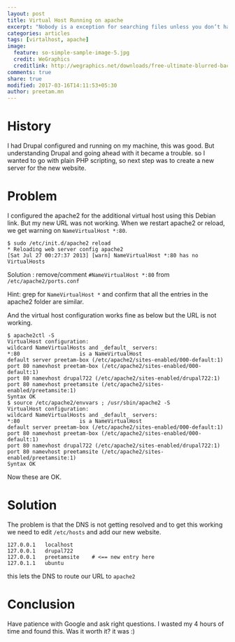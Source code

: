 ```yaml
---
layout: post
title: Virtual Host Running on apache
excerpt: "Nobody is a exception for searching files unless you don’t have a computer."
categories: articles
tags: [virtalhost, apache]
image:
  feature: so-simple-sample-image-5.jpg
  credit: WeGraphics
  creditlink: http://wegraphics.net/downloads/free-ultimate-blurred-background-pack/
comments: true
share: true
modified: 2017-03-16T14:11:53+05:30
author: preetam.mn
---
```


# History

I had Drupal configured and running on my machine, this was good. But
understanding Drupal and going ahead with it became a trouble. so I wanted to go
with plain PHP scripting, so next step was to create a new server for the new
website.

# Problem

I configured the apache2 for the additional virtual host using this Debian
link. But my new URL was not working. When we restart apache2 or reload, we get
warning on `NameVirtualHost *:80`.

```console
$ sudo /etc/init.d/apache2 reload
* Reloading web server config apache2
[Sat Jul 27 00:27:37 2013] [warn] NameVirtualHost *:80 has no VirtualHosts
```

Solution : remove/comment `#NameVirtualHost *:80` from `/etc/apache2/ports.conf`

Hint: grep for `NameVirtualHost *` and confirm that all the entries in the
apache2 folder are similar.

And the virtual host configuration works fine as below but the URL is not
working.

```console
$ apache2ctl -S
VirtualHost configuration:
wildcard NameVirtualHosts and _default_ servers:
*:80                   is a NameVirtualHost
default server preetam-box (/etc/apache2/sites-enabled/000-default:1)
port 80 namevhost preetam-box (/etc/apache2/sites-enabled/000-default:1)
port 80 namevhost drupal722 (/etc/apache2/sites-enabled/drupal722:1)
port 80 namevhost preetamsite (/etc/apache2/sites-enabled/preetamsite:1)
Syntax OK
$ source /etc/apache2/envvars ; /usr/sbin/apache2 -S
VirtualHost configuration:
wildcard NameVirtualHosts and _default_ servers:
*:80                   is a NameVirtualHost
default server preetam-box (/etc/apache2/sites-enabled/000-default:1)
port 80 namevhost preetam-box (/etc/apache2/sites-enabled/000-default:1)
port 80 namevhost drupal722 (/etc/apache2/sites-enabled/drupal722:1)
port 80 namevhost preetamsite (/etc/apache2/sites-enabled/preetamsite:1)
Syntax OK
```

Now these are OK.

# Solution

The problem is that the DNS is not getting resolved and to get this working we
need to edit `/etc/hosts` and add our new website.

```
127.0.0.1   localhost
127.0.0.1   drupal722
127.0.0.1   preetamsite    # <== new entry here
127.0.1.1   ubuntu
```

this lets the DNS to route our URL to `apache2`

# Conclusion

Have patience with Google and ask right questions. I wasted my 4 hours of time
and found this. Was it worth it? it was :)
